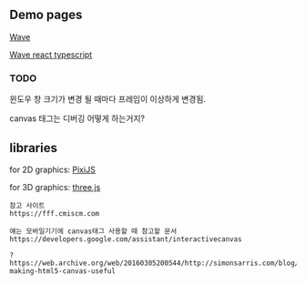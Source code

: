 ## Demo pages

[Wave](https://k123s456h.github.io/web-artwork/wave)

[Wave react typescript](http:/45.62.229.112:3000)

### TODO

윈도우 창 크기가 변경 될 때마다 프레임이 이상하게 변경됨.

canvas 태그는 디버깅 어떻게 하는거지?


## libraries

for 2D graphics: [PixiJS](https://pixijs.com)

for 3D graphics: [three.js](https://threejs.org)



```
참고 사이트
https://fff.cmiscm.com

얘는 모바일기기에 canvas태그 사용할 때 참고할 문서
https://developers.google.com/assistant/interactivecanvas

?
https://web.archive.org/web/20160305200544/http://simonsarris.com/blog/510-making-html5-canvas-useful
```